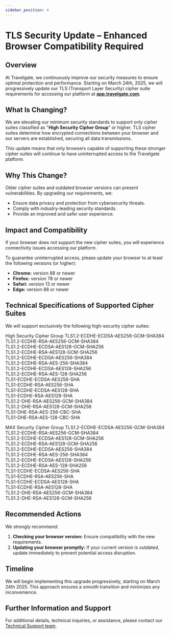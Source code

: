 ```yaml
---
sidebar_position: 4
---
```


# TLS Security Update – Enhanced Browser Compatibility Required

## Overview

At Travelgate, we continuously improve our security measures to ensure optimal protection and performance. Starting on March 24th, 2025, we will progressively update our TLS (Transport Layer Security) cipher suite requirements for accessing our platform at **[app.travelgate.com](https://app.travelgate.com/)**.

## What Is Changing?

We are elevating our minimum security standards to support only cipher suites classified as "**High Security Cipher Group**" or higher. TLS cipher suites determine how encrypted connections between your browser and our servers are established, securing all data transmissions.

This update means that only browsers capable of supporting these stronger cipher suites will continue to have uninterrupted access to the Travelgate platform.

## Why This Change?

Older cipher suites and outdated browser versions can present vulnerabilities. By upgrading our requirements, we:

- Ensure data privacy and protection from cybersecurity threats.
- Comply with industry-leading security standards.
- Provide an improved and safer user experience.

## Impact and Compatibility

If your browser does not support the new cipher suites, you will experience connectivity issues accessing our platform.

To guarantee uninterrupted access, please update your browser to at least the following versions (or higher):

- **Chrome:** version 88 or newer  
- **Firefox:** version 78 or newer  
- **Safari:** version 13 or newer  
- **Edge:** version 88 or newer  

## Technical Specifications of Supported Cipher Suites

We will support exclusively the following high-security cipher suites:

High Security Cipher Group
TLS1.2-ECDHE-ECDSA-AES256-GCM-SHA384 	
TLS1.2-ECDHE-RSA-AES256-GCM-SHA384 	
TLS1.2-ECDHE-ECDSA-AES128-GCM-SHA256 	
TLS1.2-ECDHE-RSA-AES128-GCM-SHA256 	
TLS1.2-ECDHE-ECDSA-AES256-SHA384 	
TLS1.2-ECDHE-RSA-AES-256-SHA384 	
TLS1.2-ECDHE-ECDSA-AES128-SHA256 	
TLS1.2-ECDHE-RSA-AES-128-SHA256 	
TLS1-ECDHE-ECDSA-AES256-SHA 	
TLS1-ECDHE-RSA-AES256-SHA 	
TLS1-ECDHE-ECDSA-AES128-SHA 	
TLS1-ECDHE-RSA-AES128-SHA 	
TLS1.2-DHE-RSA-AES256-GCM-SHA384 	
TLS1.2-DHE-RSA-AES128-GCM-SHA256 	
TLS1-DHE-RSA-AES-256-CBC-SHA 	
TLS1-DHE-RSA-AES-128-CBC-SHA 	

MAX Security Cipher Group
TLS1.2-ECDHE-ECDSA-AES256-GCM-SHA384 	
TLS1.2-ECDHE-RSA-AES256-GCM-SHA384 	
TLS1.2-ECDHE-ECDSA-AES128-GCM-SHA256 	
TLS1.2-ECDHE-RSA-AES128-GCM-SHA256 	
TLS1.2-ECDHE-ECDSA-AES256-SHA384 	
TLS1.2-ECDHE-RSA-AES-256-SHA384 	
TLS1.2-ECDHE-ECDSA-AES128-SHA256 	
TLS1.2-ECDHE-RSA-AES-128-SHA256 	
TLS1-ECDHE-ECDSA-AES256-SHA 	
TLS1-ECDHE-RSA-AES256-SHA 	
TLS1-ECDHE-ECDSA-AES128-SHA 	
TLS1-ECDHE-RSA-AES128-SHA 	
TLS1.2-DHE-RSA-AES256-GCM-SHA384 	
TLS1.2-DHE-RSA-AES128-GCM-SHA256 

## Recommended Actions

We strongly recommend:

1. **Checking your browser version:** Ensure compatibility with the new requirements.
2. **Updating your browser promptly:** If your current version is outdated, update immediately to prevent potential access disruption.

## Timeline

We will begin implementing this upgrade progressively, starting on March 24th 2025. This approach ensures a smooth transition and minimizes any inconvenience.

## Further Information and Support

For additional details, technical inquiries, or assistance, please contact our [Technical Support team](/kb/platform/support-portal/how-to-submit-case).